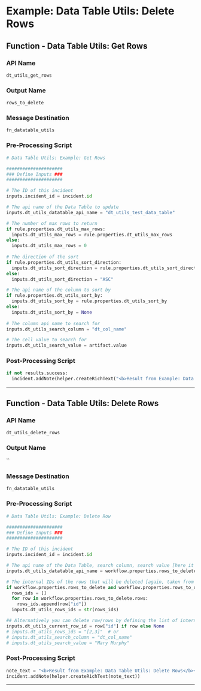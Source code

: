 <!--
    DO NOT MANUALLY EDIT THIS FILE
    THIS FILE IS AUTOMATICALLY GENERATED WITH resilient-circuits codegen
-->

# Example: Data Table Utils: Delete Rows

## Function - Data Table Utils: Get Rows

### API Name
`dt_utils_get_rows`

### Output Name
`rows_to_delete`

### Message Destination
`fn_datatable_utils`

### Pre-Processing Script
```python
# Data Table Utils: Example: Get Rows

#####################
### Define Inputs ###
#####################

# The ID of this incident
inputs.incident_id = incident.id

# The api name of the Data Table to update
inputs.dt_utils_datatable_api_name = "dt_utils_test_data_table"

# The number of max rows to return
if rule.properties.dt_utils_max_rows:
  inputs.dt_utils_max_rows = rule.properties.dt_utils_max_rows
else:
  inputs.dt_utils_max_rows = 0
  
# The direction of the sort
if rule.properties.dt_utils_sort_direction:
  inputs.dt_utils_sort_direction = rule.properties.dt_utils_sort_direction
else:
  inputs.dt_utils_sort_direction = "ASC"

# The api name of the column to sort by
if rule.properties.dt_utils_sort_by:
  inputs.dt_utils_sort_by = rule.properties.dt_utils_sort_by
else:
  inputs.dt_utils_sort_by = None
  
# The column api name to search for
inputs.dt_utils_search_column = "dt_col_name"

# The cell value to search for
inputs.dt_utils_search_value = artifact.value
```

### Post-Processing Script
```python
if not results.success:
  incident.addNote(helper.createRichText("<b>Result from Example: Data Table Utils: Delete Rows</b><br>No rows found."))
```

---

## Function - Data Table Utils: Delete Rows

### API Name
`dt_utils_delete_rows`

### Output Name
``

### Message Destination
`fn_datatable_utils`

### Pre-Processing Script
```python
# Data Table Utils: Example: Delete Row

#####################
### Define Inputs ###
#####################

# The ID of this incident
inputs.incident_id = incident.id

# The api name of the Data Table, search column, search value [here it is taken from previous Get Rows Function inputs]
inputs.dt_utils_datatable_api_name = workflow.properties.rows_to_delete.inputs.dt_utils_datatable_api_name

# The internal IDs of the rows that will be deleted [again, taken from previous Get Rows Function]
if workflow.properties.rows_to_delete and workflow.properties.rows_to_delete.rows:
  rows_ids = []
  for row in workflow.properties.rows_to_delete.rows:
    rows_ids.append(row["id"])
  inputs.dt_utils_rows_ids = str(rows_ids)

## Alternatively you can delete row/rows by defining the list of internal row IDs or by defining the 'search_column and search_value' pair:
inputs.dt_utils_current_row_id = row["id"] if row else None
# inputs.dt_utils_rows_ids = "[2,3]"  # or
# inputs.dt_utils_search_column = "dt_col_name"
# inputs.dt_utils_search_value = "Mary Murphy"
```

### Post-Processing Script
```python
note_text = "<b>Result from Example: Data Table Utils: Delete Rows</b><br> {0}".format(str(results["rows_ids"]))
incident.addNote(helper.createRichText(note_text))
```

---

